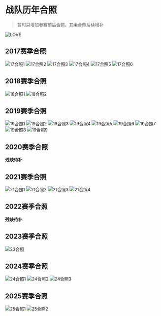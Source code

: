 # 战队历年合照  
>暂时只增加参赛前后合照，其余合照后续增补

![LOVE](/team_photos/love.jpg)  

## 2017赛季合照

![17合照1](/team_photos/17HZ.jpg) 
![17合照2](/team_photos/17HZ2.jpeg) 
![17合照3](/team_photos/17HZ3.jpeg) 
![17合照4](/team_photos/17HZ4.jpg) 
![17合照5](/team_photos/17DKS.jpg) 
![17合照6](/team_photos/17DKS2.jpg) 

## 2018赛季合照

![18合照1](/team_photos/18NJ.jpg) 
![18合照2](/team_photos/18HZ.jpeg) 

## 2019赛季合照

![19合照1](/team_photos/19HZ.jpg) 
![19合照2](/team_photos/19HZ2.jpg) 
![19合照3](/team_photos/19HZ3.jpg) 
![19合照4](/team_photos/19HZ4.jpg) 
![19合照5](/team_photos/19HZ5.jpg)
![19合照6](/team_photos/19HZ5.jpg)
![19合照7](/team_photos/19HZ6.png)
![19合照8](/team_photos/19BJ.jpg) 
![19合照9](/team_photos/19BJ2.jpg)  

## 2020赛季合照

**残缺待补**

## 2021赛季合照

![21合照1](/team_photos/21LMS.jpg) 
![21合照2](/team_photos/21HZ.jpg) 
![21合照3](/team_photos/21HZ2.jpg) 
![21合照4](/team_photos/21HZ3.jpg)  

## 2022赛季合照

**残缺待补**

## 2023赛季合照

![23合照](/team_photos/23HZ.jpg)  

## 2024赛季合照

![24合照1](/team_photos/24LMS.jpg)
![24合照2](/team_photos/24DKS.jpg)
![24合照3](/team_photos/24DKS2.jpg)

## 2025赛季合照

![25合照1](/team_photos/25LMS2.jpg)
![25合照2](/team_photos/25DKS.jpg)